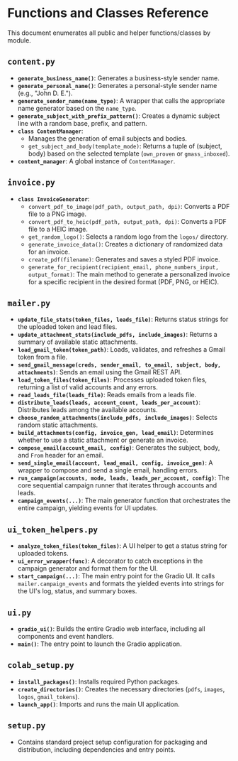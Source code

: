 # Functions and Classes Reference

This document enumerates all public and helper functions/classes by module.

## `content.py`
- **`generate_business_name()`**: Generates a business-style sender name.
- **`generate_personal_name()`**: Generates a personal-style sender name (e.g., "John D. E.").
- **`generate_sender_name(name_type)`**: A wrapper that calls the appropriate name generator based on the `name_type`.
- **`generate_subject_with_prefix_pattern()`**: Creates a dynamic subject line with a random base, prefix, and pattern.
- **`class ContentManager`**: 
    - Manages the generation of email subjects and bodies.
    - `get_subject_and_body(template_mode)`: Returns a tuple of (subject, body) based on the selected template (`own_proven` or `gmass_inboxed`).
- **`content_manager`**: A global instance of `ContentManager`.

## `invoice.py`
- **`class InvoiceGenerator`**:
    - `convert_pdf_to_image(pdf_path, output_path, dpi)`: Converts a PDF file to a PNG image.
    - `convert_pdf_to_heic(pdf_path, output_path, dpi)`: Converts a PDF file to a HEIC image.
    - `get_random_logo()`: Selects a random logo from the `logos/` directory.
    - `generate_invoice_data()`: Creates a dictionary of randomized data for an invoice.
    - `create_pdf(filename)`: Generates and saves a styled PDF invoice.
    - `generate_for_recipient(recipient_email, phone_numbers_input, output_format)`: The main method to generate a personalized invoice for a specific recipient in the desired format (PDF, PNG, or HEIC).

## `mailer.py`
- **`update_file_stats(token_files, leads_file)`**: Returns status strings for the uploaded token and lead files.
- **`update_attachment_stats(include_pdfs, include_images)`**: Returns a summary of available static attachments.
- **`load_gmail_token(token_path)`**: Loads, validates, and refreshes a Gmail token from a file.
- **`send_gmail_message(creds, sender_email, to_email, subject, body, attachments)`**: Sends an email using the Gmail REST API.
- **`load_token_files(token_files)`**: Processes uploaded token files, returning a list of valid accounts and any errors.
- **`read_leads_file(leads_file)`**: Reads emails from a leads file.
- **`distribute_leads(leads, account_count, leads_per_account)`**: Distributes leads among the available accounts.
- **`choose_random_attachments(include_pdfs, include_images)`**: Selects random static attachments.
- **`build_attachments(config, invoice_gen, lead_email)`**: Determines whether to use a static attachment or generate an invoice.
- **`compose_email(account_email, config)`**: Generates the subject, body, and `From` header for an email.
- **`send_single_email(account, lead_email, config, invoice_gen)`**: A wrapper to compose and send a single email, handling errors.
- **`run_campaign(accounts, mode, leads, leads_per_account, config)`**: The core sequential campaign runner that iterates through accounts and leads.
- **`campaign_events(...)`**: The main generator function that orchestrates the entire campaign, yielding events for UI updates.

## `ui_token_helpers.py`
- **`analyze_token_files(token_files)`**: A UI helper to get a status string for uploaded tokens.
- **`ui_error_wrapper(func)`**: A decorator to catch exceptions in the campaign generator and format them for the UI.
- **`start_campaign(...)`**: The main entry point for the Gradio UI. It calls `mailer.campaign_events` and formats the yielded events into strings for the UI's log, status, and summary boxes.

## `ui.py`
- **`gradio_ui()`**: Builds the entire Gradio web interface, including all components and event handlers.
- **`main()`**: The entry point to launch the Gradio application.

## `colab_setup.py`
- **`install_packages()`**: Installs required Python packages.
- **`create_directories()`**: Creates the necessary directories (`pdfs`, `images`, `logos`, `gmail_tokens`).
- **`launch_app()`**: Imports and runs the main UI application.

## `setup.py`
- Contains standard project setup configuration for packaging and distribution, including dependencies and entry points.
